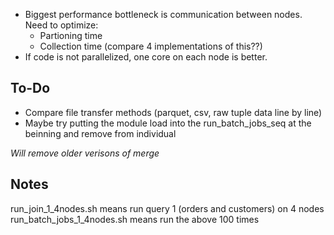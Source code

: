 - Biggest performance bottleneck is communication between nodes. Need to optimize:
    - Partioning time
    - Collection time (compare 4 implementations of this??)
- If code is not parallelized, one core on each node is better. 


## To-Do
- Compare file transfer methods (parquet, csv, raw tuple data line by line)
- Maybe try putting the module load into the run_batch_jobs_seq at the beinning and remove from individual

*Will remove older verisons of merge*


## Notes
run_join_1_4nodes.sh means run query 1 (orders and customers) on 4 nodes
run_batch_jobs_1_4nodes.sh means run the above 100 times